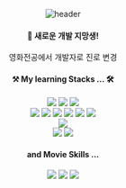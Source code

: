 <div align="center">
  
  ![header](https://capsule-render.vercel.app/api?type=waving&color=gradient&height=200&text=About_Me)
</div>

<div align="center">

  #### 🌱 새로운 개발 지망생!

  영화전공에서 개발자로 진로 변경
  
   #### ⚒️ My learning Stacks ... 🛠️ 
   
  <div>
    
  <img src="https://img.shields.io/badge/JAVA-007396?style=for-the-badge&logo=JAVA&logoColor=white" />
  <img src="https://img.shields.io/badge/eclipseide-2C2255?style=for-the-badge&logo=eclipseide&logoColor=white"/>
  <img src="https://img.shields.io/badge/spring-6DB33F?style=for-the-badge&logo=spring&logoColor=white"/>
  </div>

  <div>
    
  <img src="https://img.shields.io/badge/HTML5-E34F26?style=for-the-badge&logo=HTML5&logoColor=white" />
  <img src="https://img.shields.io/badge/JavaScript-F7DF1E?style=for-the-badge&logo=JavaScript&logoColor=white" />
  <img src="https://img.shields.io/badge/CSS3-1572B6?style=for-the-badge&logo=CSS3&logoColor=white" />
  <img src="https://img.shields.io/badge/jQuery-0769AD?style=for-the-badge&logo=jQuery&logoColor=white" />
  <img src="https://img.shields.io/badge/bootstrap-7952B3?style=for-the-badge&logo=bootstrap&logoColor=white" />
  <img src="https://img.shields.io/badge/visualstudiocode-007ACC?style=for-the-badge&logo=visualstudiocode&logoColor=white"/>


  </div>
  
  <div>
  <img src="https://img.shields.io/badge/mysql-4479A1?style=for-the-badge&logo=mysql&logoColor=white"/>  
  </div>

  <div>
  <img src="https://img.shields.io/badge/Python-3776AB?style=for-the-badge&logo=Python&logoColor=white"/>
  <img src="https://img.shields.io/badge/pycharm-000000?style=for-the-badge&logo=pycharm&logoColor=white"/>

  </div>
  
  #### and Movie Skills ...

  <div>
  <img src="https://img.shields.io/badge/adobephotoshop-31A8FF?style=for-the-badge&logo=adobephotoshop&logoColor=white"/>
  <img src="https://img.shields.io/badge/adobepremierepro-9999FF?style=for-the-badge&logo=adobepremierepro&logoColor=white"/>
  <img src="https://img.shields.io/badge/adobeaftereffects-9999FF?style=for-the-badge&logo=adobeaftereffects&logoColor=white"/>
  



  </div>

</div>


